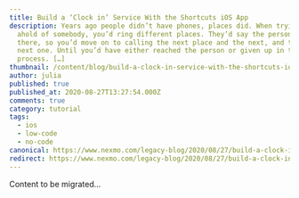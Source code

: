```yaml
---
title: Build a ‘Clock in’ Service With the Shortcuts iOS App
description: Years ago people didn’t have phones, places did. When trying to get
  ahold of somebody, you’d ring different places. They’d say the person isn’t
  there, so you’d move on to calling the next place and the next, and then the
  next one. Until you’d have either reached the person or given up in the
  process. […]
thumbnail: /content/blog/build-a-clock-in-service-with-the-shortcuts-ios-app/Blog_Clock-in_Shortcut-IOS_1200x600.png
author: julia
published: true
published_at: 2020-08-27T13:27:54.000Z
comments: true
category: tutorial
tags:
  - ios
  - low-code
  - no-code
canonical: https://www.nexmo.com/legacy-blog/2020/08/27/build-a-clock-in-service-with-the-shortcuts-ios-app
redirect: https://www.nexmo.com/legacy-blog/2020/08/27/build-a-clock-in-service-with-the-shortcuts-ios-app
---
```


Content to be migrated...
